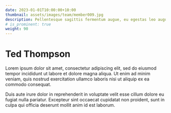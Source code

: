 ```yaml
---
date: 2023-01-01T10:00:00+10:00
thumbnail: assets/images/team/member009.jpg
description: Pellentesque sagittis fermentum augue, eu egestas leo augue.
# is_prominent: true
weight: 90
---
```


# Ted Thompson

Lorem ipsum dolor sit amet, consectetur adipiscing elit, sed do eiusmod tempor incididunt ut labore et dolore magna aliqua. Ut enim ad minim veniam, quis nostrud exercitation ullamco laboris nisi ut aliquip ex ea commodo consequat.

Duis aute irure dolor in reprehenderit in voluptate velit esse cillum dolore eu fugiat nulla pariatur. Excepteur sint occaecat cupidatat non proident, sunt in culpa qui officia deserunt mollit anim id est laborum.
